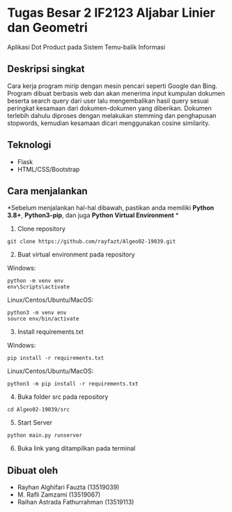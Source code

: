 # Tugas Besar 2 IF2123 Aljabar Linier dan Geometri
Aplikasi Dot Product pada Sistem Temu-balik Informasi

## Deskripsi singkat
Cara kerja program mirip dengan mesin pencari seperti Google dan Bing. Program dibuat berbasis web dan akan menerima input kumpulan dokumen beserta search query dari user lalu mengembalikan hasil query sesuai peringkat kesamaan dari dokumen-dokumen yang diberikan. Dokumen terlebih dahulu diproses dengan melakukan stemming dan penghapusan stopwords, kemudian kesamaan dicari menggunakan cosine similarity.

## Teknologi
* Flask
* HTML/CSS/Bootstrap

## Cara menjalankan
*Sebelum menjalankan hal-hal dibawah, pastikan anda memiliki **Python 3.8+**, **Python3-pip**, dan juga **Python Virtual Environment** *

1. Clone repository
```
git clone https://github.com/rayfazt/Algeo02-19039.git
```
2. Buat virtual environment pada repository

Windows:
```
python -m venv env
env\Scripts\activate
```
Linux/Centos/Ubuntu/MacOS:
```
python3 -m venv env
source env/bin/activate
```
3. Install requirements.txt

Windows:
```
pip install -r requirements.txt
```
  Linux/Centos/Ubuntu/MacOS:
```
python3 -m pip install -r requirements.txt
```
4. Buka folder src pada repository
```
cd Algeo02-19039/src
```
5. Start Server
```
python main.py runserver
```
6. Buka link yang ditampilkan pada terminal

## Dibuat oleh
* Rayhan Alghifari Fauzta (13519039)
* M. Rafli Zamzami (13519067)
* Raihan Astrada Fathurrahman (13519113)
